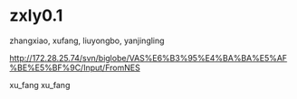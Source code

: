 zxly0.1
=======

zhangxiao, xufang, liuyongbo, yanjingling

http://172.28.25.74/svn/biglobe/VAS%E6%B3%95%E4%BA%BA%E5%AF%BE%E5%BF%9C/Input/FromNES

xu_fang xu_fang
